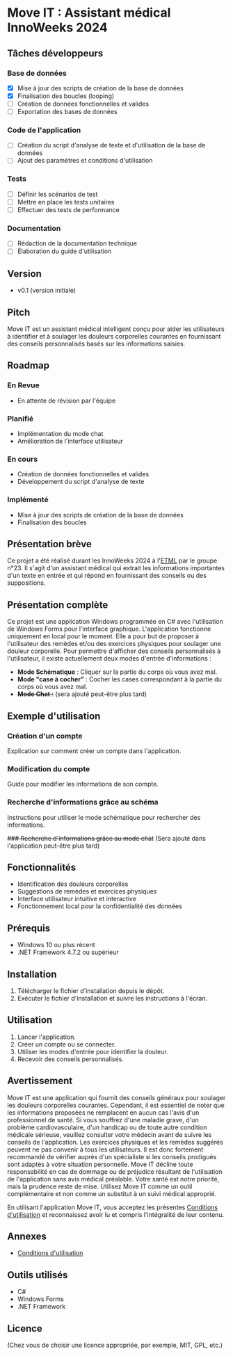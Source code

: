# Move IT : Assistant médical InnoWeeks 2024

## Tâches développeurs
### Base de données
- [X] Mise à jour des scripts de création de la base de données
- [X] Finalisation des boucles (looping)
- [ ] Création de données fonctionnelles et valides
- [ ] Exportation des bases de données

### Code de l'application
- [ ] Création du script d'analyse de texte et d'utilisation de la base de données
- [ ] Ajout des paramètres et conditions d'utilisation

### Tests
- [ ] Définir les scénarios de test
- [ ] Mettre en place les tests unitaires
- [ ] Effectuer des tests de performance

### Documentation
- [ ] Rédaction de la documentation technique
- [ ] Élaboration du guide d'utilisation

## Version
- v0.1 (version initiale)

## Pitch
Move IT est un assistant médical intelligent conçu pour aider les utilisateurs à identifier et à soulager les douleurs corporelles courantes en fournissant des conseils personnalisés basés sur les informations saisies.

## Roadmap
### En Revue
- En attente de révision par l'équipe

### Planifié
- Implémentation du mode chat
- Amélioration de l'interface utilisateur

### En cours
- Création de données fonctionnelles et valides
- Développement du script d'analyse de texte

### Implémenté
- Mise à jour des scripts de création de la base de données
- Finalisation des boucles

## Présentation brève
Ce projet a été réalisé durant les InnoWeeks 2024 à l'[ETML](www.etml.ch) par le groupe n°23. Il s'agit d'un assistant médical qui extrait les informations importantes d'un texte en entrée et qui répond en fournissant des conseils ou des suppositions.

## Présentation complète
Ce projet est une application Windows programmée en C# avec l'utilisation de Windows Forms pour l'interface graphique. L'application fonctionne uniquement en local pour le moment. Elle a pour but de proposer à l'utilisateur des remèdes et/ou des exercices physiques pour soulager une douleur corporelle. Pour permettre d'afficher des conseils personnalisés à l'utilisateur, il existe actuellement deux modes d'entrée d'informations :
- **Mode Schématique** : Cliquer sur la partie du corps où vous avez mal.
- **Mode "case à cocher"** : Cocher les cases correspondant à la partie du corps où vous avez mal.
- ~~**Mode Chat** :~~ (sera ajouté peut-être plus tard)

## Exemple d'utilisation
### Création d'un compte
Explication sur comment créer un compte dans l'application.

### Modification du compte
Guide pour modifier les informations de son compte.

### Recherche d'informations grâce au schéma
Instructions pour utiliser le mode schématique pour rechercher des informations.

~~### Recherche d'informations grâce au mode chat~~
(Sera ajouté dans l'application peut-être plus tard)

## Fonctionnalités
- Identification des douleurs corporelles
- Suggestions de remèdes et exercices physiques
- Interface utilisateur intuitive et interactive
- Fonctionnement local pour la confidentialité des données

## Prérequis
- Windows 10 ou plus récent
- .NET Framework 4.7.2 ou supérieur

## Installation
1. Télécharger le fichier d'installation depuis le dépôt.
2. Exécuter le fichier d'installation et suivre les instructions à l'écran.

## Utilisation
1. Lancer l'application.
2. Créer un compte ou se connecter.
3. Utiliser les modes d'entrée pour identifier la douleur.
4. Recevoir des conseils personnalisés.

## Avertissement
Move IT est une application qui fournit des conseils généraux pour soulager les douleurs corporelles courantes. Cependant, il est essentiel de noter que les informations proposées ne remplacent en aucun cas l'avis d'un professionnel de santé. Si vous souffrez d'une maladie grave, d'un problème cardiovasculaire, d'un handicap ou de toute autre condition médicale sérieuse, veuillez consulter votre médecin avant de suivre les conseils de l'application.
Les exercices physiques et les remèdes suggérés peuvent ne pas convenir à tous les utilisateurs. Il est donc fortement recommandé de vérifier auprès d'un spécialiste si les conseils prodigués sont adaptés à votre situation personnelle. Move IT décline toute responsabilité en cas de dommage ou de préjudice résultant de l'utilisation de l'application sans avis médical préalable.
Votre santé est notre priorité, mais la prudence reste de mise. Utilisez Move IT comme un outil complémentaire et non comme un substitut à un suivi médical approprié.

En utilisant l'application Move IT, vous acceptez les présentes [Conditions d'utilisation](./ConditionsUtilisation.md) et reconnaissez avoir lu et compris l'intégralité de leur contenu.

## Annexes
- [Conditions d'utilisation](./ConditionsUtilisation.md)

## Outils utilisés
- C#
- Windows Forms
- .NET Framework

## Licence
(Chez vous de choisir une licence appropriée, par exemple, MIT, GPL, etc.)
